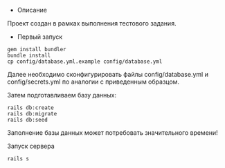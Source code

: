 * Описание

Проект создан в рамках выполнения тестового задания. 

* Первый запуск

```
gem install bundler
bundle install
cp config/database.yml.example config/database.yml
```

Далее необходимо сконфигурировать файлы config/database.yml и config/secrets.yml по аналогии с приведенным образцом.

Затем подготавливаем базу данных:

```
rails db:create
rails db:migrate
rails db:seed
```

Заполнение базы данных может потребовать значительного времени!

Запуск сервера 
```
rails s
```
